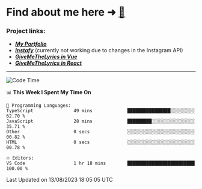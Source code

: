 # Find about me here ➜ [🧑](https://pauabella.dev)

### Project links:
- ***[My Portfolio](https://pauabella.dev)***
- ***[Instafy](https://instafy.me)*** (currently not working due to changes in the Instagram API)
- ***[GiveMeTheLyrics in Vue](https://lyrics.pauabella.dev)***
- ***[GiveMeTheLyrics in React](https://pauabella.dev/GiveMeTheLyrics)***

---
<!--START_SECTION:waka-->
![Code Time](http://img.shields.io/badge/Code%20Time-2%2C359%20hrs%2028%20mins-blue)

📊 **This Week I Spent My Time On** 

```text
💬 Programming Languages: 
TypeScript               49 mins             ████████████████░░░░░░░░░   62.70 % 
JavaScript               28 mins             █████████░░░░░░░░░░░░░░░░   35.71 % 
Other                    0 secs              ░░░░░░░░░░░░░░░░░░░░░░░░░   00.82 % 
HTML                     0 secs              ░░░░░░░░░░░░░░░░░░░░░░░░░   00.78 % 

🔥 Editors: 
VS Code                  1 hr 18 mins        █████████████████████████   100.00 % 
```


 Last Updated on 13/08/2023 18:05:05 UTC
<!--END_SECTION:waka-->
